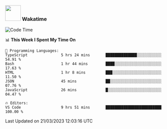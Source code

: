 ### <img src="https://media.giphy.com/media/VgCDAzcKvsR6OM0uWg/giphy.gif" width="50"> Wakatime

  <!--START_SECTION:waka-->
![Code Time](http://img.shields.io/badge/Code%20Time-1%2C323%20hrs%2014%20mins-blue)

📊 **This Week I Spent My Time On** 

```text
💬 Programming Languages: 
TypeScript               5 hrs 24 mins       ██████████████░░░░░░░░░░░   54.91 % 
Bash                     1 hr 44 mins        ████░░░░░░░░░░░░░░░░░░░░░   17.63 % 
HTML                     1 hr 8 mins         ███░░░░░░░░░░░░░░░░░░░░░░   11.50 % 
JSON                     45 mins             ██░░░░░░░░░░░░░░░░░░░░░░░   07.76 % 
JavaScript               26 mins             █░░░░░░░░░░░░░░░░░░░░░░░░   04.47 % 

🔥 Editors: 
VS Code                  9 hrs 51 mins       █████████████████████████   100.00 % 
```


 Last Updated on 21/03/2023 12:03:16 UTC
<!--END_SECTION:waka-->
